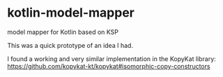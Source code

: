 # kotlin-model-mapper
model mapper for Kotlin based on KSP

This was a quick prototype of an idea I had.

I found a working and very similar implementation in the KopyKat library:
https://github.com/kopykat-kt/kopykat#isomorphic-copy-constructors
